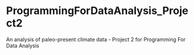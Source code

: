 # ProgrammingForDataAnalysis_Project2
An analysis of paleo-present climate data - Project 2 for Programming For Data Analysis
